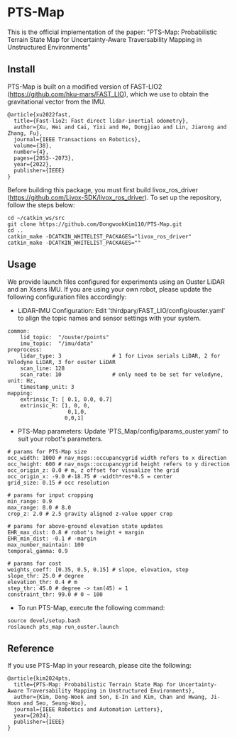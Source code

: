 # PTS-Map
This is the official implementation of the paper:
"PTS-Map: Probabilistic Terrain State Map for Uncertainty-Aware Traversability Mapping in Unstructured Environments"


## Install
PTS-Map is built on a modified version of FAST-LIO2 (https://github.com/hku-mars/FAST_LIO), which we use to obtain the gravitational vector from the IMU.
```
@article{xu2022fast,
  title={Fast-lio2: Fast direct lidar-inertial odometry},
  author={Xu, Wei and Cai, Yixi and He, Dongjiao and Lin, Jiarong and Zhang, Fu},
  journal={IEEE Transactions on Robotics},
  volume={38},
  number={4},
  pages={2053--2073},
  year={2022},
  publisher={IEEE}
}
```
Before building this package, you must first build livox_ros_driver (https://github.com/Livox-SDK/livox_ros_driver).
To set up the repository, follow the steps below:

```
cd ~/catkin_ws/src
git clone https://github.com/DongwookKim110/PTS-Map.git
cd ..
catkin_make -DCATKIN_WHITELIST_PACKAGES="livox_ros_driver"
catkin_make -DCATKIN_WHITELIST_PACKAGES=""
```

## Usage
We provide launch files configured for experiments using an Ouster LiDAR and an Xsens IMU.
If you are using your own robot, please update the following configuration files accordingly:
- LiDAR-IMU Configuration: Edit 'thirdpary/FAST_LIO/config/ouster.yaml' to align the topic names and sensor settings with your system.
```
common:
    lid_topic:  "/ouster/points"
    imu_topic:  "/imu/data"
preprocess:
    lidar_type: 3                # 1 for Livox serials LiDAR, 2 for Velodyne LiDAR, 3 for ouster LiDAR
    scan_line: 128
    scan_rate: 10                # only need to be set for velodyne, unit: Hz,
    timestamp_unit: 3  
mapping:
    extrinsic_T: [ 0.1, 0.0, 0.7] 
    extrinsic_R: [1, 0, 0,
                   0,1,0,
                  0,0,1]
```

- PTS-Map parameters: Update 'PTS_Map/config/params_ouster.yaml' to suit your robot's parameters.
```
# params for PTS-Map size
occ_width: 1000 # nav_msgs::occupancygrid width refers to x direction 
occ_height: 600 # nav_msgs::occupancygrid height refers to y direction
occ_origin_z: 0.0 # m, z offset for visualize the grid
occ_origin_x: -9.0 #-18.75 # -width*res*0.5 = center
grid_size: 0.15 # occ resolution

# params for input cropping
min_range: 0.9
max_range: 8.0 # 8.0
crop_z: 2.0 # 2.5 gravity aligned z-value upper crop

# params for above-ground elevation state updates
EHR_max_dist: 0.8 # robot's height + margin
EHR_min_dist: -0.1 # -margin
max_number_maintain: 100
temporal_gamma: 0.9

# params for cost
weights_coeff: [0.35, 0.5, 0.15] # slope, elevation, step
slope_thr: 25.0 # degree
elevation_thr: 0.4 # m
step_thr: 45.0 # degree -> tan(45) = 1
constraint_thr: 99.0 # 0 ~ 100
```

- To run PTS-Map, execute the following command:
```
source devel/setup.bash
roslaunch pts_map run_ouster.launch
```

## Reference
If you use PTS-Map in your research, please cite the following:
```
@article{kim2024pts,
  title={PTS-Map: Probabilistic Terrain State Map for Uncertainty-Aware Traversability Mapping in Unstructured Environments},
  author={Kim, Dong-Wook and Son, E-In and Kim, Chan and Hwang, Ji-Hoon and Seo, Seung-Woo},
  journal={IEEE Robotics and Automation Letters},
  year={2024},
  publisher={IEEE}
}
```
